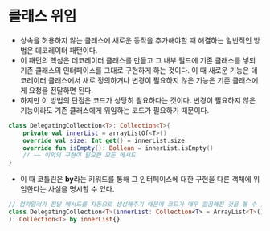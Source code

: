# 클래스 위임

* 상속을 허용하지 않는 클래스에 새로운 동작을 추가해야할 때 해결하는 일반적인 방법은 데코레이터 패턴이다.&#x20;
* 이 패턴의 핵심은 데코레이터 클래스를 만들고 그 내부 필드에 기존 클래스를 넣되 기존 클래스의 인터페이스를 그대로 구현하게 하는 것이다. 이 때 새로운 기능은 데코레이터 클래스에서 새로 정의하거나 변경이 필요하지 않은 기능은 기존 클래스에게 요청을 전달하면 된다.&#x20;
* 하지만 이 방법의 단점은 코드가 상당히 필요하다는 것이다. 변경이 필요하지 않은 기능이라도 기존 클래스에게 위임하는 코드가 필요하기 때문이다.

```kotlin
class DelegatingCollection<T>: Collection<T>{
    private val innerList = arrayListOf<T>()
    override val size: Int get() = innerList.size
    override fun isEmpty(): Bollean = innerList.isEmpty()
    // ~~ 이외의 구현이 필요한 모든 메서드
}
```

* 이 때 코틀린은 **by**라는 키워드를 통해 그 인터페이스에 대한 구현을 다른 객체에 위임한다는 사실을 명시할 수 있다.&#x20;

```kotlin
// 컴파일러가 전달 메서드를 자동으로 생성해주기 때문에 코드가 매우 깔끔해진 것을 볼 수 있다.
class DelegatingCollection<T>(innerList: Collection<T> = ArrayList<T>()
): Collection<T> by innerList{}
```
